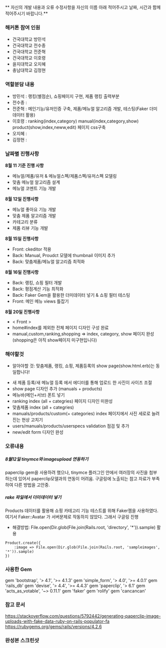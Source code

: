 **
자신의 개발 내용과 오류 수정사항을 자신의 이름 아래 적어주시고 날짜, 시간과 함께 적어주시기 바랍니다.**

###  해커톤 참여 인원
- 건국대학교 방민석
- 건국대학교 전수종
- 건국대학교 전준혁
- 건국대학교 이호령
- 을지대학교 오지혜
- 충남대학교 김정현

### 역할분담 내용
- 방민석 : 랭킹(별점순), 쇼핑페이지 구현, 제품 랭킹 출력부분
- 전수종 :
- 전준혁 : 메인기능/유저인증 구축, 제품/메뉴얼 알고리즘 개발, 테스팅(Faker 더미데이터 활용)
- 이호령 : ranking(index,category) manual(index,category,show) product(show,index,neww,edit) 페이지 css구축
- 오지혜 :
- 김정현 :


### 날짜별 진행사항
**8월 11 기준 진행 사항**
- 메뉴얼/제품/유저 & 메뉴얼스펙/제품스펙/유저스펙 모델링
- 맞춤 메뉴얼 알고리즘 설계
- 메뉴얼 코멘트 기능 개발

**8월 12일 진행사항**
- 메뉴얼 좋아요 기능 개발
- 맞춤 제품 알고리즘 개발
- 카테고리 분류
- 제품 리뷰 기능 개발

**8월 15일 진행사항**
- Front: ckeditor 적용
- Back: Manual, Proudct 모델에 thumbnail 이미지 추가
- Back: 맞춤제품/메뉴얼 알고리즘 최적화

**8월 16일 진행사항**
- Back: 랭킹, 쇼핑 필터 개발
- Back: 평점계산 기능 최적화
- Back: Faker Gem을 활용한 더미데이터 넣기 & 쇼핑 필터 테스팅
- Front: 메인 메뉴 views 틀잡기

**8월 20일 진행사항**
- < Front >
- home#index를 제외한 전체 페이지 디자인 구성 완료
- manual,custom,ranking,shopping => index, category, show 페이지 완성 (shopping은 아직 show페이지 미구현입니다)

### 해야할것
* 알아야할 것: 맞춤제품, 랭킹, 쇼핑, 제품등록의 show page(show.html.erb)는 동일합니다!
- 새 제품 등록/새 메뉴얼 등록 에서 에디터를 통해 업로드 한 사진이 사이즈 조절
- show page 디자인 추가 (manuals + products)
- 메뉴바(메인+서브) 폰트 넣기
- ranking index (all + categries) 페이지 디자인 미완성
- 맞춤제품 index (all + categries)
- manuals/products/custom(+ categories) index 페이지에서 사진 세로로 늘려진는 현상 고치기
- users/manuals/products/userspecs validation 점검 및 추가
- new/edit form 디자인 완성

### 오류내용
##### 8월12일 tinymce와 imageupload 연동하기
paperclip gem을 사용하려 했으나, tinymce 플러그인 안에서 여러장의 사진을 첨부하는데 있어서 paperclip모델과의 연동이 어려움. 구글링에 노출되는 참고 자료가 부족하여 다른 방법을 고안중.

##### rake 파일에서 더미데이터 넣기
Products 데이터를 활용해 쇼핑 카테고리 기능 테스트를 위해 Faker젬을 사용하였다. 여기서 Faker::Avatar 가 서버문제로 작동하지 않았다. 그래서 구글링 진행





- 해결방법: File.open(Dir.glob(File.join(Rails.root, 'directory', '*')).sample) 활용
```
Product.create({
	:image => File.open(Dir.glob(File.join(Rails.root, 'sampleimages', '*')).sample)
})
```



### 사용한 Gem
gem 'bootstrap', '> 4.1', '>= 4.1.3'
gem 'simple_form', '> 4.0', '>= 4.0.1'
gem 'rails_db'
gem 'devise', '> 4.4', '>= 4.4.3'
gem 'paperclip', '> 6.1'
gem 'acts_as_votable', '~> 0.11.1'
gem 'faker'
gem 'rolify'
gem 'cancancan'

### 참고 문서
https://stackoverflow.com/questions/5792442/generating-paperclip-image-uploads-with-fake-data-ruby-on-rails-populator-fa https://rubygems.org/gems/rails/versions/4.2.6

### 완성본 스크린샷
